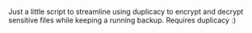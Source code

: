 Just a little script to streamline using duplicacy to encrypt and decrypt sensitive files while keeping a running backup.
Requires duplicacy :)
